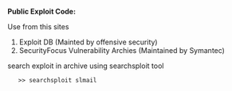 **Public Exploit Code:**

Use from this sites

1. Exploit DB \(Mainted by offensive security\)
2. SecurityFocus Vulnerability Archies \(Maintained by Symantec\)

search exploit in archive using searchsploit tool

```
   >> searchsploit slmail
```



